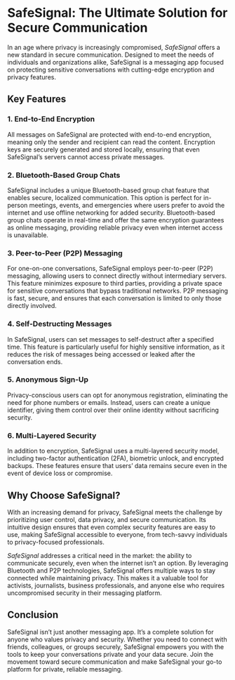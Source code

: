 # SafeSignal: The Ultimate Solution for Secure Communication

In an age where privacy is increasingly compromised, *SafeSignal* offers a new standard in secure communication. Designed to meet the needs of individuals and organizations alike, SafeSignal is a messaging app focused on protecting sensitive conversations with cutting-edge encryption and privacy features.

## Key Features

### 1. **End-to-End Encryption**
All messages on SafeSignal are protected with end-to-end encryption, meaning only the sender and recipient can read the content. Encryption keys are securely generated and stored locally, ensuring that even SafeSignal’s servers cannot access private messages.

### 2. **Bluetooth-Based Group Chats**
SafeSignal includes a unique Bluetooth-based group chat feature that enables secure, localized communication. This option is perfect for in-person meetings, events, and emergencies where users prefer to avoid the internet and use offline networking for added security. Bluetooth-based group chats operate in real-time and offer the same encryption guarantees as online messaging, providing reliable privacy even when internet access is unavailable.

### 3. **Peer-to-Peer (P2P) Messaging**
For one-on-one conversations, SafeSignal employs peer-to-peer (P2P) messaging, allowing users to connect directly without intermediary servers. This feature minimizes exposure to third parties, providing a private space for sensitive conversations that bypass traditional networks. P2P messaging is fast, secure, and ensures that each conversation is limited to only those directly involved.

### 4. **Self-Destructing Messages**
In SafeSignal, users can set messages to self-destruct after a specified time. This feature is particularly useful for highly sensitive information, as it reduces the risk of messages being accessed or leaked after the conversation ends.

### 5. **Anonymous Sign-Up**
Privacy-conscious users can opt for anonymous registration, eliminating the need for phone numbers or emails. Instead, users can create a unique identifier, giving them control over their online identity without sacrificing security.

### 6. **Multi-Layered Security**
In addition to encryption, SafeSignal uses a multi-layered security model, including two-factor authentication (2FA), biometric unlock, and encrypted backups. These features ensure that users’ data remains secure even in the event of device loss or compromise.

## Why Choose SafeSignal?

With an increasing demand for privacy, SafeSignal meets the challenge by prioritizing user control, data privacy, and secure communication. Its intuitive design ensures that even complex security features are easy to use, making SafeSignal accessible to everyone, from tech-savvy individuals to privacy-focused professionals.

*SafeSignal* addresses a critical need in the market: the ability to communicate securely, even when the internet isn’t an option. By leveraging Bluetooth and P2P technologies, SafeSignal offers multiple ways to stay connected while maintaining privacy. This makes it a valuable tool for activists, journalists, business professionals, and anyone else who requires uncompromised security in their messaging platform.

## Conclusion

SafeSignal isn’t just another messaging app. It’s a complete solution for anyone who values privacy and security. Whether you need to connect with friends, colleagues, or groups securely, SafeSignal empowers you with the tools to keep your conversations private and your data secure. Join the movement toward secure communication and make SafeSignal your go-to platform for private, reliable messaging.
